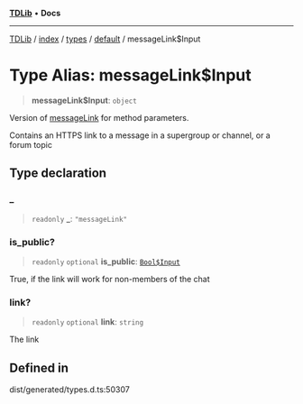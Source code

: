[**TDLib**](../../../../../../README.md) • **Docs**

***

[TDLib](../../../../../../modules.md) / [index](../../../../../README.md) / [types](../../../README.md) / [default](../README.md) / messageLink$Input

# Type Alias: messageLink$Input

> **messageLink$Input**: `object`

Version of [messageLink](messageLink.md) for method parameters.

Contains an HTTPS link to a message in a supergroup or channel, or a forum topic

## Type declaration

### \_

> `readonly` **\_**: `"messageLink"`

### is\_public?

> `readonly` `optional` **is\_public**: [`Bool$Input`](Bool$Input.md)

True, if the link will work for non-members of the chat

### link?

> `readonly` `optional` **link**: `string`

The link

## Defined in

dist/generated/types.d.ts:50307

